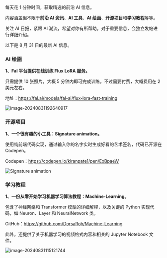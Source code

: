 每天花 1 分钟时间，获取精选的前沿 AI 信息。

内容涵盖但不限于**前沿 AI 资讯**、**AI 工具**、**AI 绘画**、**开源项目**和**学习教程**等等。

关注 AI 日报，紧跟 AI 潮流，希望对你有所帮助。对于重要信息，会独立发帖进行详细介绍。

以下是 8 月 31 日的最新 AI 信息。

### AI 绘画

**1、Fal 平台提供在线训练 Flux LoRA 服务。**

只需提供 10 张照片，大概 5 分钟内即可完成训练，不过需要付费，大概费用在 2 美元左右。

地址：https://fal.ai/models/fal-ai/flux-lora-fast-training

![image-20240831192640917](https://cdn.jsdelivr.net/gh/freelander/oss@master/baodian/2024-08-31/image-20240831192640917.png)



### 开源项目

**1、一个很有趣的小工具：Signature animation。**

使用纯前端代码实现，通过输入你的名字实时生成好看的艺术签名，代码已开源在 Codepen。

Codepen：https://codepen.io/kiranpate1/pen/ExBpaeW

![Signature animation](https://cdn.jsdelivr.net/gh/freelander/oss@master/baodian/2024-08-31/Signature%20animation.gif)

### 学习教程

**1、一份从零开始学习机器学习算法教程：Machine-Learning。**

包含了神经网络和 Transformer 模型的详细解释，以及关键的 Python 实现代码，如 Neuron、Layer 和 NeuralNetwork 类。

GitHub：https://github.com/DorsaRoh/Machine-Learning

此外，还提供了关于机器学习的视频格式内容和相关的 Jupyter Notebook 文件。

![image-20240831115121744](https://cdn.jsdelivr.net/gh/freelander/oss@master/ai-daily/2024-08-31/image-20240831115121744.png)
